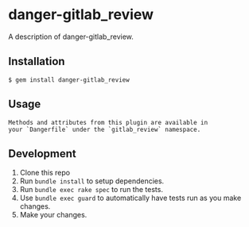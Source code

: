 # danger-gitlab_review

A description of danger-gitlab_review.

## Installation

    $ gem install danger-gitlab_review

## Usage

    Methods and attributes from this plugin are available in
    your `Dangerfile` under the `gitlab_review` namespace.

## Development

1. Clone this repo
2. Run `bundle install` to setup dependencies.
3. Run `bundle exec rake spec` to run the tests.
4. Use `bundle exec guard` to automatically have tests run as you make changes.
5. Make your changes.
